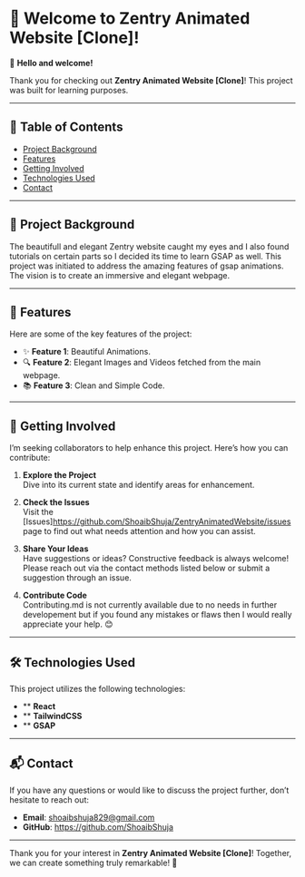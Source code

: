 # 🌟 Welcome to **Zentry Animated Website [Clone]**!

👋 **Hello and welcome!**  

Thank you for checking out **Zentry Animated Website [Clone]**! This project was built for learning purposes.

---

## 📖 Table of Contents  

- [Project Background](#project-background)  
- [Features](#features)  
- [Getting Involved](#getting-involved)  
- [Technologies Used](#technologies-used)  
- [Contact](#contact)  

---

## 📜 Project Background  

The beautifull and elegant Zentry website caught my eyes and I also found tutorials on certain parts so I decided its time to learn GSAP as well. 
This project was initiated to address the amazing features of gsap animations. The vision is to create an immersive and elegant webpage. 

---

## 🚀 Features  

Here are some of the key features of the project:  

- ✨ **Feature 1**: Beautiful Animations.
- 🔍 **Feature 2**: Elegant Images and Videos fetched from the main webpage.
- 📚 **Feature 3**: Clean and Simple Code.

---

## 🤝 Getting Involved  

I’m seeking collaborators to help enhance this project. Here’s how you can contribute:  

1. **Explore the Project**  
   Dive into its current state and identify areas for enhancement.

2. **Check the Issues**  
   Visit the [Issues]https://github.com/ShoaibShuja/ZentryAnimatedWebsite/issues page to find out what needs attention and how you can assist.

3. **Share Your Ideas**  
   Have suggestions or ideas? Constructive feedback is always welcome! Please reach out via the contact methods listed below or submit a suggestion through an issue.

4. **Contribute Code**  
   Contributing.md is not currently available due to no needs in further developement but if you found any mistakes or flaws then I would really appreciate your help. 😊

---

## 🛠️ Technologies Used  

This project utilizes the following technologies:  
- **  **React**
- **  **TailwindCSS**
- **  **GSAP**

---

## 📬 Contact  

If you have any questions or would like to discuss the project further, don’t hesitate to reach out:  
- **Email**: shoaibshuja829@gmail.com  
- **GitHub**:  https://github.com/ShoaibShuja

---

Thank you for your interest in **Zentry Animated Website [Clone]**! Together, we can create something truly remarkable! 🚀
